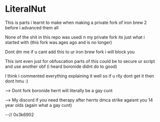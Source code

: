 # LiteralNut
This is parts i learnt to make when making a private fork of iron brew 2 before i advanced them all

None of the shit in this repo was usedi n my private fork its just what i started with (this fork was ages ago and is no longer)

Dont dm me if u cant add this to ur iron brew fork i will block you

This isnt even just for obfuscation parts of this could be to secure ur script and use another obf (i heard boronide didnt do to good)

I think i commented everything explaining it well so if u rlly dont get it then dont hmu :)

--> Dont fork boronide herrt will literally be a gay cunt

--> My discord if you need therapy after herrts dmca strike agaisnt you 14 year olds (again what a gay cunt)

--// 0x3k6902
